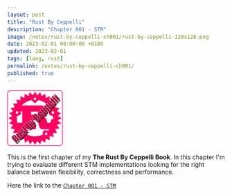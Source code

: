 ```yaml
---
layout: post
title: "Rust By Ceppelli"
description: "Chapter 001 - STM"
image: /notes/rust-by-ceppelli-ch001/rust-by-ceppelli-128x128.png
date: 2023-02-01 00:00:00 +0100
updated: 2023-02-01
tags: [lang, rust]
permalink: /notes/rust-by-ceppelli-ch001/
published: true
---
```


![Rust By Ceppelli Logo](rust-by-ceppelli-128x128.png)

This is the first chapter of my **The Rust By Ceppelli Book**.
In this chapter I'm trying to evaluate different STM implementations looking for the right balance between flexibility, correctness and performance.

Here the link to the [`Chapter 001 - STM`](https://rust-by.ceppelli.com/ch001-00-stm-introduction.html)
